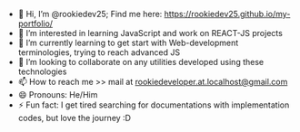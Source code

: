 - 👋 Hi, I’m @rookiedev25; Find me here: https://rookiedev25.github.io/my-portfolio/
- 👀 I’m interested in learning JavaScript and work on REACT-JS projects
- 🌱 I’m currently learning to get start with Web-development terminologies, trying to reach advanced JS
- 💞️ I’m looking to collaborate on any utilities developed using these technologies
- 📫 How to reach me >> mail at rookiedeveloper.at.localhost@gmail.com
- 😄 Pronouns: He/Him
- ⚡ Fun fact: I get tired searching for documentations with implementation codes, but love the journey :D

<!---
rookiedev25/rookiedev25 is a ✨ special ✨ repository because its `README.md` (this file) appears on your GitHub profile.
You can click the Preview link to take a look at your changes.
--->
